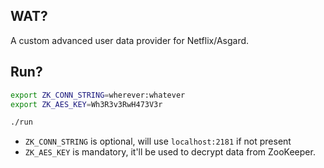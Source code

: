 ## WAT?

A custom advanced user data provider for Netflix/Asgard.

## Run?

```bash
export ZK_CONN_STRING=wherever:whatever
export ZK_AES_KEY=Wh3R3v3RwH473V3r

./run
```

* `ZK_CONN_STRING` is optional, will use `localhost:2181` if not present
* `ZK_AES_KEY` is mandatory, it'll be used to decrypt data from ZooKeeper.
